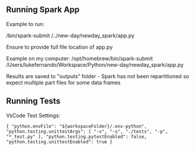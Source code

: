 ## Running Spark App

Example to run:

/bin/spark-submit /../new-day/newday_spark/app.py

Ensure to provide full file location of app.py

Example on my computer:
/opt/homebrew/bin/spark-submit /Users/lukefernando/Workspace/Python/new-day/newday_spark/app.py

Results are saved to "outputs" folder - Spark has not been repartitioned so expect multiple part files for some data frames

## Running Tests

VsCode Test Settings:

`{
    "python.envFile": "${workspaceFolder}/.env-python",
    "python.testing.unittestArgs": [
        "-v",
        "-s",
        "./tests",
        "-p",
        "*_test.py"
    ],
    "python.testing.pytestEnabled": false,
    "python.testing.unittestEnabled": true
}`